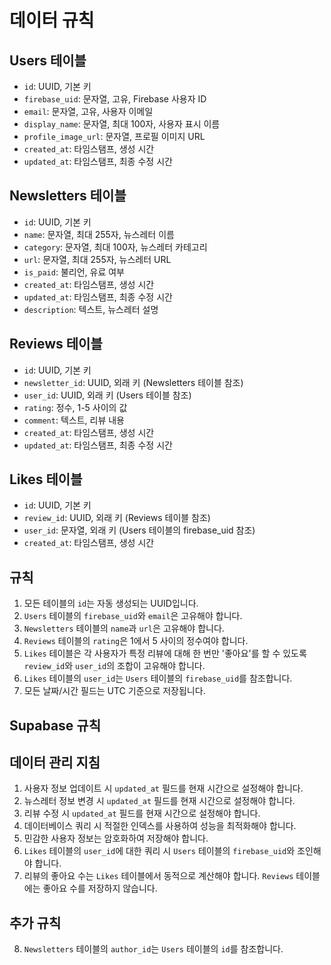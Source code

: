 # 데이터 규칙

## Users 테이블

- `id`: UUID, 기본 키
- `firebase_uid`: 문자열, 고유, Firebase 사용자 ID
- `email`: 문자열, 고유, 사용자 이메일
- `display_name`: 문자열, 최대 100자, 사용자 표시 이름
- `profile_image_url`: 문자열, 프로필 이미지 URL
- `created_at`: 타임스탬프, 생성 시간
- `updated_at`: 타임스탬프, 최종 수정 시간

## Newsletters 테이블

- `id`: UUID, 기본 키
- `name`: 문자열, 최대 255자, 뉴스레터 이름
- `category`: 문자열, 최대 100자, 뉴스레터 카테고리
- `url`: 문자열, 최대 255자, 뉴스레터 URL
- `is_paid`: 불리언, 유료 여부
- `created_at`: 타임스탬프, 생성 시간
- `updated_at`: 타임스탬프, 최종 수정 시간
- `description`: 텍스트, 뉴스레터 설명


## Reviews 테이블

- `id`: UUID, 기본 키
- `newsletter_id`: UUID, 외래 키 (Newsletters 테이블 참조)
- `user_id`: UUID, 외래 키 (Users 테이블 참조)
- `rating`: 정수, 1-5 사이의 값
- `comment`: 텍스트, 리뷰 내용
- `created_at`: 타임스탬프, 생성 시간
- `updated_at`: 타임스탬프, 최종 수정 시간

## Likes 테이블

- `id`: UUID, 기본 키
- `review_id`: UUID, 외래 키 (Reviews 테이블 참조)
- `user_id`: 문자열, 외래 키 (Users 테이블의 firebase_uid 참조)
- `created_at`: 타임스탬프, 생성 시간

## 규칙

1. 모든 테이블의 `id`는 자동 생성되는 UUID입니다.
2. `Users` 테이블의 `firebase_uid`와 `email`은 고유해야 합니다.
3. `Newsletters` 테이블의 `name`과 `url`은 고유해야 합니다.
4. `Reviews` 테이블의 `rating`은 1에서 5 사이의 정수여야 합니다.
5. `Likes` 테이블은 각 사용자가 특정 리뷰에 대해 한 번만 '좋아요'를 할 수 있도록 `review_id`와 `user_id`의 조합이 고유해야 합니다.
6. `Likes` 테이블의 `user_id`는 `Users` 테이블의 `firebase_uid`를 참조합니다.
7. 모든 날짜/시간 필드는 UTC 기준으로 저장됩니다.

## Supabase 규칙

## 데이터 관리 지침

1. 사용자 정보 업데이트 시 `updated_at` 필드를 현재 시간으로 설정해야 합니다.
2. 뉴스레터 정보 변경 시 `updated_at` 필드를 현재 시간으로 설정해야 합니다.
3. 리뷰 수정 시 `updated_at` 필드를 현재 시간으로 설정해야 합니다.
4. 데이터베이스 쿼리 시 적절한 인덱스를 사용하여 성능을 최적화해야 합니다.
5. 민감한 사용자 정보는 암호화하여 저장해야 합니다.
6. `Likes` 테이블의 `user_id`에 대한 쿼리 시 `Users` 테이블의 `firebase_uid`와 조인해야 합니다.
7. 리뷰의 좋아요 수는 `Likes` 테이블에서 동적으로 계산해야 합니다. `Reviews` 테이블에는 좋아요 수를 저장하지 않습니다.

## 추가 규칙

8. `Newsletters` 테이블의 `author_id`는 `Users` 테이블의 `id`를 참조합니다.

